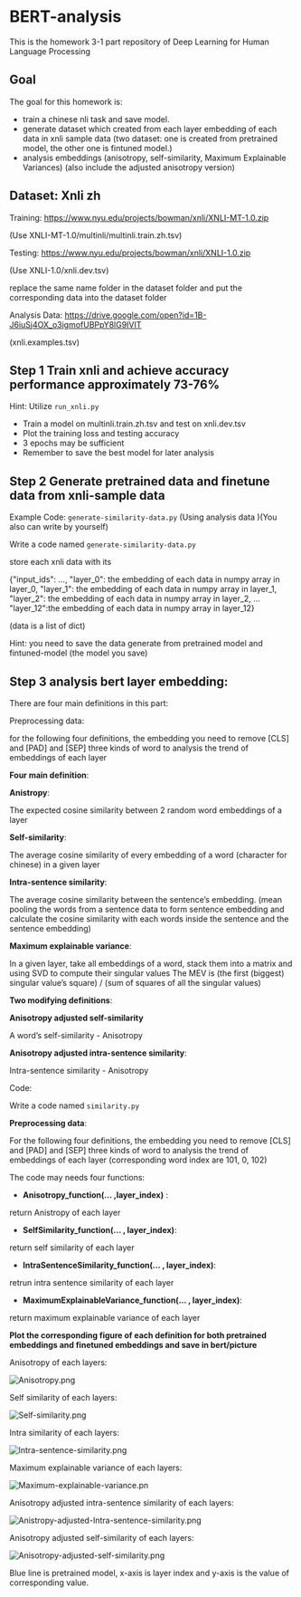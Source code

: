 # BERT-analysis
This is the homework 3-1 part repository of Deep Learning for Human Language Processing 
## Goal
The goal for this homework is:
* train a chinese nli task and save model.
* generate dataset which created from each layer embedding of each data in xnli sample data (two dataset: one is created from pretrained model, the other one is fintuned model.)
* analysis embeddings (anisotropy, self-similarity, Maximum Explainable Variances) (also include the adjusted anisotropy version)

## Dataset: Xnli zh
Training:  https://www.nyu.edu/projects/bowman/xnli/XNLI-MT-1.0.zip  

(Use XNLI-MT-1.0/multinli/multinli.train.zh.tsv)

Testing:  https://www.nyu.edu/projects/bowman/xnli/XNLI-1.0.zip 

(Use XNLI-1.0/xnli.dev.tsv)

replace the same name folder in the dataset folder and put the corresponding data  into the dataset folder

Analysis Data: https://drive.google.com/open?id=1B-J6iuSj4OX_o3igmofUBPpY8lG9IVIT 

(xnli.examples.tsv)


## Step 1 Train xnli and achieve accuracy performance approximately 73-76%
Hint: Utilize `run_xnli.py`

* Train a model on multinli.train.zh.tsv and test on xnli.dev.tsv
* Plot the training loss and testing accuracy 
* 3 epochs may be sufficient
* Remember to save the best model for later analysis

## Step 2 Generate pretrained data and finetune data from xnli-sample data
Example Code: `generate-similarity-data.py` (Using analysis data )(You also can write by yourself)

Write a code named `generate-similarity-data.py`

store each xnli data with its 

{"input_ids": ..., "layer_0": the embedding of each data in numpy array in layer_0, "layer_1": the embedding of each data in numpy array in layer_1, "layer_2": the embedding of each data in numpy array in layer_2, ... "layer_12":the embedding of each data in numpy array in layer_12}

(data is a list of dict)

Hint: you need to save the data generate from pretrained model and fintuned-model (the model you save)

## Step 3 analysis bert layer embedding:

There are four main definitions in this part:

Preprocessing data: 

for the following four definitions, the embedding you need to remove [CLS] and [PAD] and [SEP] three kinds of word to analysis the trend of embeddings of each layer

**Four main definition**:

  **Anistropy**:  
  
  The expected cosine similarity between 2 random word embeddings of a layer
  
  **Self-similarity**:  
 
  The average cosine similarity of every embedding of a word (character for chinese) in a given layer
  
  **Intra-sentence similarity**: 
  
  The average cosine similarity between the sentence’s embedding. (mean pooling the words from a sentence data to form sentence embedding and calculate the cosine similarity with each words inside the sentence and the sentence embedding)
  
  **Maximum explainable variance**: 
  
  In a given layer, take all embeddings of a word, stack them into a matrix and using SVD to compute their singular values The MEV is (the first (biggest) singular value’s square) / (sum of squares of all the singular values)
  
  **Two modifying definitions**:
  
  **Anisotropy adjusted self-similarity**
  
  A word’s self-similarity - Anisotropy
  
  **Anisotropy adjusted intra-sentence similarity**:
  
  Intra-sentence similarity - Anisotropy


 
Code:
  
  Write a code named `similarity.py`
  
  **Preprocessing data**: 
  
  For the following four definitions, the embedding you need to remove [CLS] and [PAD] and [SEP] three kinds of word to analysis the trend of embeddings of each layer (corresponding word index are 101, 0, 102)
  
  The code may needs four functions:
  
  * **Anisotropy_function(... ,layer_index)** : 
  
  return Anistropy of each layer 
  
  * **SelfSimilarity_function(... , layer_index)**: 
  
  return self similarity of each layer 
  
  * **IntraSentenceSimilarity_function(... , layer_index)**: 
  
  retrun intra sentence similarity of each layer 
  
  * **MaximumExplainableVariance_function(... , layer_index)**: 
  
  return maximum explainable variance of each layer 
  
  **Plot the corresponding figure of each definition for both pretrained embeddings and finetuned embeddings and save in bert/picture**
  
  Anisotropy of each layers:

  ![Anisotropy.png](bert/picture/Anisotropy.png)
  
  Self similarity of each layers:

  ![Self-similarity.png](bert/picture/Self-similarity.png)
  
  Intra similarity of each layers:

  ![Intra-sentence-similarity.png](bert/picture/Intra-sentence-similarity.png)
  
  Maximum explainable variance of each layers:

  ![Maximum-explainable-variance.pn](bert/picture/Maximum-explainable-variance.png)

  Anisotropy adjusted intra-sentence similarity of each layers:

  ![Anistropy-adjusted-Intra-sentence-similarity.png](bert/picture/Anistropy-adjusted-Intra-sentence-similarity.png)

  Anisotropy adjusted self-similarity of each layers:

  ![Anisotropy-adjusted-self-similarity.png](bert/picture/Anisotropy-adjusted-self-similarity.png)

  Blue line is pretrained model, x-axis is layer index and  y-axis is the value of corresponding value.
  
  
  
  
  
  
  


  

